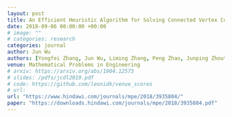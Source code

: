```yaml
---
layout: post
title: An Efficient Heuristic Algorithm for Solving Connected Vertex Cover Problem
date: 2018-09-06 00:00:00 +00:00
# image: ""
# categories: research
categories: journal
author: Jun Wu
authors: [Yongfei Zhang, Jun Wu, Liming Zhang, Peng Zhao, Junping Zhou*, Minghao Yin]
venue: Mathematical Problems in Engineering
# arxiv: https://arxiv.org/abs/1904.12573
# slides: /pdfs/jcdl2019.pdf
# code: https://github.com/leonidk/venue_scores
# url: 
url: "https://www.hindawi.com/journals/mpe/2018/3935804/"
paper: "https://downloads.hindawi.com/journals/mpe/2018/3935804.pdf"
---
```

